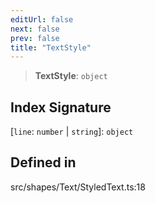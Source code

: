 ```yaml
---
editUrl: false
next: false
prev: false
title: "TextStyle"
---
```


> **TextStyle**: `object`

## Index Signature

 \[`line`: `number` \| `string`\]: `object`

## Defined in

src/shapes/Text/StyledText.ts:18
